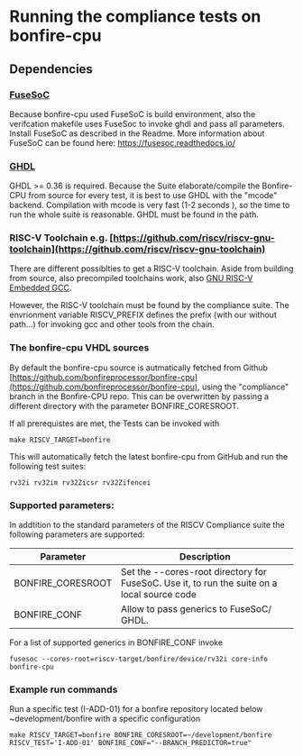 # Running the compliance tests on bonfire-cpu



## Dependencies
### [FuseSoC](https://github.com/olofk/fusesoc)
Because bonfire-cpu used FuseSoC is build environment, also the verifcation makefile uses FuseSoc to invoke ghdl and pass all parameters. Install FuseSoC as described in the Readme. More information about FuseSoC can be found here: https://fusesoc.readthedocs.io/

### [GHDL](https://github.com/ghdl/ghdl)
GHDL >= 0.36 is required.
Because the Suite  elaborate/compile the Bonfire-CPU from source for every test, it is best to use GHDL with the "mcode" backend.
Compilation with mcode is very fast (1-2 seconds ), so the time to run the whole suite is reasonable.
GHDL must be found in the path.


### RISC-V Toolchain e.g. [https://github.com/riscv/riscv-gnu-toolchain](https://github.com/riscv/riscv-gnu-toolchain)
There are different possiblties to get a RISC-V toolchain. Aside from building from source, also precompiled toolchains work, also [GNU RISC-V Embedded GCC](https://xpack.github.io/riscv-none-embed-gcc/install/).

However, the RISC-V toolchain must be found by the compliance suite. The envrionment variable RISCV_PREFIX defines the prefix (with our without path...) for invoking gcc and other tools from the chain.

### The bonfire-cpu VHDL sources
By default the bonfire-cpu source is autmatically fetched from Github [https://github.com/bonfireprocessor/bonfire-cpu](https://github.com/bonfireprocessor/bonfire-cpu), using the "compliance" branch in the Bonfire-CPU repo.
This can be overwritten by passing a different directory with the parameter BONFIRE_CORESROOT.


If all prerequistes are met, the Tests can be invoked with

    make RISCV_TARGET=bonfire

This will automatically fetch the latest bonfire-cpu from GitHub and run the following test suites:

    rv32i rv32im rv32Zicsr rv32Zifencei

### Supported parameters:

In addtition to the standard parameters of the RISCV Compliance suite the following parameters are supported:


| Parameter | Description  |
|-----------|--------------|
|BONFIRE_CORESROOT| Set the --cores-root directory for FuseSoC. Use it, to run the suite on a local source code|
|BONFIRE_CONF | Allow to pass generics to FuseSoC/ GHDL. |

For a list of supported generics in BONFIRE_CONF invoke

    fusesoc --cores-root=riscv-target/bonfire/device/rv32i core-info bonfire-cpu

### Example run commands
Run a specific test (I-ADD-01) for a bonfire repository located below ~development/bonfire with a specific configuration

    make RISCV_TARGET=bonfire BONFIRE_CORESROOT=~/development/bonfire RISCV_TEST='I-ADD-01' BONFIRE_CONF="--BRANCH_PREDICTOR=true"
